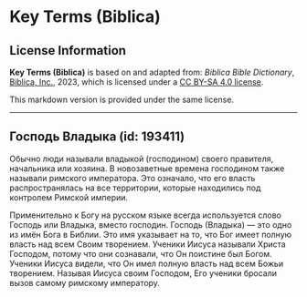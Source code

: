 # Key Terms (Biblica)

## License Information

**Key Terms (Biblica)** is based on and adapted from: _Biblica Bible Dictionary_, [Biblica, Inc.](https://www.biblica.com/), 2023, which is licensed under a [CC BY-SA 4.0 license](https://creativecommons.org/licenses/by-sa/4.0/legalcode.en).

This markdown version is provided under the same license.



--------------------------------

## Господь Владыка (id: 193411)

Обычно люди называли владыкой (господином) своего правителя, начальника или хозяина. В новозаветные времена господином также называли римского императора. Это означало, что его власть распространялась на все территории, которые находились под контролем Римской империи. 

Применительно к Богу на русском языке всегда используется слово Господь или Владыка, вместо господин. Господь (Владыка) — это одно из имён Бога в Библии. Это имя указывает на то, что Бог имеет полную власть над всем Своим творением. Ученики Иисуса называли Христа Господом, потому что они сознавали, что Он поистине был Богом. Ученики Иисуса видели, что Он имел полную власть над всем Божьи творением. Называя Иисуса своим Господом, Его ученики бросали вызов самому римскому императору.


